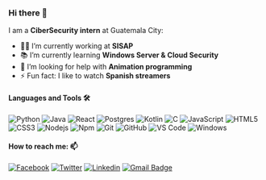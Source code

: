 ### Hi there 👋


I am a **CiberSecurity intern** at Guatemala City:

- 👨‍💻 I’m currently working at **SISAP**
- 📚  I’m currently learning **Windows Server & Cloud Security**
- 🤔 I’m looking for help with **Animation programming**
- ⚡ Fun fact: I like to watch **Spanish streamers** 

#### Languages and Tools 🛠 

![Python](http://img.shields.io/badge/-Python-3776AB?style=flat-square&logo=python&logoColor=ffffff)
![Java](http://img.shields.io/badge/-Java-007396?style=flat-square&logo=java&logoColor=ffffff)
![React](https://img.shields.io/badge/-React-61DAFB?style=flat-square&logo=react&logoColor=ffffff)
![Postgres](http://img.shields.io/badge/-Postgres-336791?style=flat-square&logo=PostgreSQL&logoColor=ffffff)
![Kotlin](http://img.shields.io/badge/-Kotlin-0095D5?style=flat-square&logo=Kotlin&logoColor=ffffff)
![C](http://img.shields.io/badge/-C-A8B9CC?style=flat-square&logo=c&logoColor=ffffff)
![JavaScript](https://img.shields.io/badge/-JavaScript-%23F7DF1C?style=flat-square&logo=javascript&logoColor=000000&labelColor=%23F7DF1C&color=%23FFCE5A)
![HTML5](https://img.shields.io/badge/-HTML5-%23E44D27?style=flat-square&logo=html5&logoColor=ffffff)
![CSS3](https://img.shields.io/badge/-CSS3-%231572B6?style=flat-square&logo=css3)
![Nodejs](https://img.shields.io/badge/-Nodejs-339933?style=flat-square&logo=Node.js&logoColor=ffffff)
![Npm](https://img.shields.io/badge/-npm-CB3837?style=flat-square&logo=npm)
![Git](https://img.shields.io/badge/-Git-%23F05032?style=flat-square&logo=git&logoColor=%23ffffff)
![GitHub](https://img.shields.io/badge/-GitHub-181717?style=flat-square&logo=github)
![VS Code](http://img.shields.io/badge/-VS%20Code-007ACC?style=flat-square&logo=visual-studio-code&logoColor=ffffff)
![Windows](http://img.shields.io/badge/-Windows-0078D6?style=flat-square&logo=windows&logoColor=ffffff)

#### How to reach me: 📫 

[![Facebook](http://img.shields.io/badge/-Facebook-1877F2?style=flat-square&logo=Facebook&logoColor=ffffff&link=https://www.facebook.com/sarita.zavala11)](https://www.facebook.com/sarita.zavala11)
[![Twitter](http://img.shields.io/badge/-Twitter-1DA1F2?style=flat-square&logo=Twitter&logoColor=ffffff&link=https://twitter.com/sarita_zavala)](https://twitter.com/sarita_zavala)
[![Linkedin](http://img.shields.io/badge/-Linkedin-0A66C2?style=flat-square&logo=Linkedin&logoColor=ffffff&link=https://www.linkedin.com/in/sara-zavala-0942091ba/)](https://www.linkedin.com/in/sara-zavala-0942091ba/)
[![Gmail Badge](https://img.shields.io/badge/-saritazg2010@gmail.com-c14438?style=flat-square&logo=Gmail&logoColor=white&link=mailto:saritazg2010@gmail.com)](mailto:saritazg2010@gmail.com)



